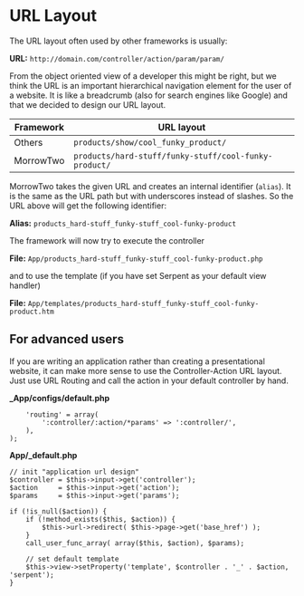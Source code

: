 URL Layout
==========

The URL layout often used by other frameworks is usually:

**URL:** `http://domain.com/controller/action/param/param/`

From the object oriented view of a developer this might be right, but we think the URL is an important hierarchical navigation element for the user of a website.
It is like a breadcrumb (also for search engines like Google) and that we decided to design our URL layout.

Framework | URL layout
----------|------------
Others | `products/show/cool_funky_product/`
MorrowTwo | `products/hard-stuff/funky-stuff/cool-funky-product/`

MorrowTwo takes the given URL and creates an internal identifier (`alias`).
It is the same as the URL path but with underscores instead of slashes. So the URL above will get the following identifier:

**Alias:** `products_hard-stuff_funky-stuff_cool-funky-product`

The framework will now try to execute the controller

**File:** `App/products_hard-stuff_funky-stuff_cool-funky-product.php`

and to use the template (if you have set Serpent as your default view handler)

**File:** `App/templates/products_hard-stuff_funky-stuff_cool-funky-product.htm`


For advanced users
------------------

If you are writing an application rather than creating a presentational website, it can make more sense to use the Controller-Action URL layout.
Just use URL Routing and call the action in your default controller by hand.

**_App/configs/default.php**
~~~{.php}
	'routing' = array(
		':controller/:action/*params' => ':controller/',
	),
);
~~~

**App/_default.php**
~~~{.php}
// init "application url design"
$controller	= $this->input->get('controller');
$action		= $this->input->get('action');
$params		= $this->input->get('params');

if (!is_null($action)) {
	if (!method_exists($this, $action)) {
		$this->url->redirect( $this->page->get('base_href') );
	}
	call_user_func_array( array($this, $action), $params);

	// set default template
	$this->view->setProperty('template', $controller . '_' . $action, 'serpent');
}
~~~
